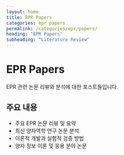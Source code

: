 ```yaml
---
layout: home
title: EPR Papers
categories: epr papers
permalink: /categories/epr/papers/
heading: "EPR Papers"
subheading: "Literature Review"
---
```


# EPR Papers

EPR 관련 논문 리뷰와 분석에 대한 포스트들입니다.

## 주요 내용
- 주요 EPR 논문 리뷰 및 요약
- 최신 양자역학 연구 논문 분석
- 이론적 개발과 실험적 검증 방법
- 양자 정보 이론 및 응용 분야 논문